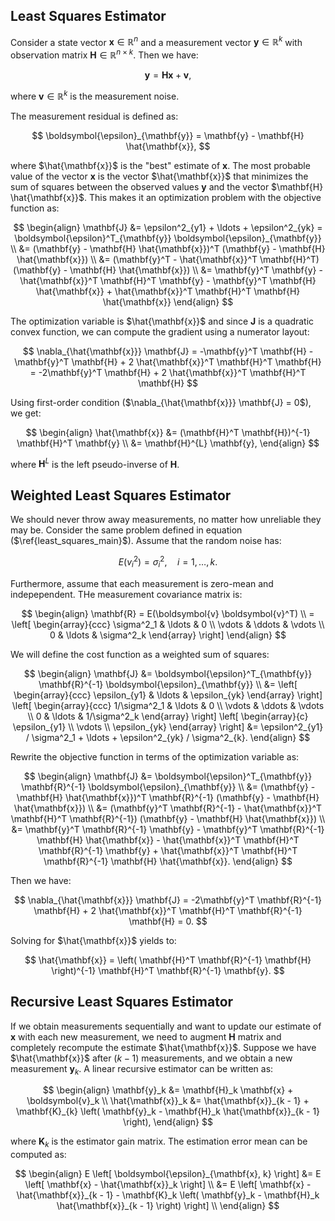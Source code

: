 ## Least Squares Estimator

Consider a state vector $\mathbf{x} \in \mathbb{R}^n$ and a measurement vector $\mathbf{y} \in \mathbb{R}^k$ with observation matrix $\mathbf{H} \in \mathbb{R}^{n \times k}$. Then we have:

$$
\mathbf{y} = \mathbf{H} \mathbf{x} + \boldsymbol{v}, \label{least_squares_main}
$$

where $\boldsymbol{v} \in \mathbb{R}^k$ is the measurement noise.

The measurement residual is defined as:

$$
\boldsymbol{\epsilon}_{\mathbf{y}} = \mathbf{y} - \mathbf{H} \hat{\mathbf{x}},
$$

where $\hat{\mathbf{x}}$ is the "best" estimate of $\mathbf{x}$. The most probable value of the vector $\mathbf{x}$ is the vector $\hat{\mathbf{x}}$ that minimizes the sum of squares
between the observed values $\mathbf{y}$ and the vector $\mathbf{H} \hat{\mathbf{x}}$. This makes it an optimization problem with the objective function as:

$$
\begin{align}
\mathbf{J} &= \epsilon^2_{y1} + \ldots + \epsilon^2_{yk} = \boldsymbol{\epsilon}^T_{\mathbf{y}} \boldsymbol{\epsilon}_{\mathbf{y}} \\
&= (\mathbf{y} - \mathbf{H} \hat{\mathbf{x}})^T (\mathbf{y} - \mathbf{H} \hat{\mathbf{x}}) \\
&= (\mathbf{y}^T - \hat{\mathbf{x}}^T \mathbf{H}^T) (\mathbf{y} - \mathbf{H} \hat{\mathbf{x}}) \\ 
&= \mathbf{y}^T \mathbf{y} - \hat{\mathbf{x}}^T \mathbf{H}^T \mathbf{y} - \mathbf{y}^T \mathbf{H} \hat{\mathbf{x}} + \hat{\mathbf{x}}^T \mathbf{H}^T \mathbf{H} \hat{\mathbf{x}}
\end{align}
$$

The optimization variable is $\hat{\mathbf{x}}$ and since $\mathbf{J}$ is a quadratic convex function, we can compute the gradient using a numerator layout:

$$
\nabla_{\hat{\mathbf{x}}} \mathbf{J} = -\mathbf{y}^T \mathbf{H} - \mathbf{y}^T \mathbf{H} + 2 \hat{\mathbf{x}}^T \mathbf{H}^T \mathbf{H} = -2\mathbf{y}^T \mathbf{H} + 2 \hat{\mathbf{x}}^T \mathbf{H}^T \mathbf{H}
$$

Using first-order condition ($\nabla_{\hat{\mathbf{x}}} \mathbf{J} = 0$), we get:

$$
\begin{align}
\hat{\mathbf{x}} &= (\mathbf{H}^T \mathbf{H})^{-1} \mathbf{H}^T \mathbf{y} \\
&= \mathbf{H}^{L} \mathbf{y},
\end{align}
$$

where $\mathbf{H}^L$ is the left pseudo-inverse of $\mathbf{H}$. 

## Weighted Least Squares Estimator

We should never throw away measurements, no matter how unreliable they may be. Consider the same problem defined in equation ($\ref{least_squares_main}$). Assume that the random noise has:

$$
E(v^2_i) = \sigma^2_i, \quad i = 1, \ldots, k.
$$

Furthermore, assume that each measurement is zero-mean and indepependent. THe measurement covariance matrix is:

$$
\begin{align}
\mathbf{R} = E(\boldsymbol{v} \boldsymbol{v}^T) \\
= \left[
\begin{array}{ccc}
\sigma^2_1 & \ldots & 0 \\
\vdots & \ddots & \vdots \\
0 & \ldots & \sigma^2_k
\end{array}
\right]
\end{align}
$$

We will define the cost function as a weighted sum of squares:

$$
\begin{align}
\mathbf{J} &= \boldsymbol{\epsilon}^T_{\mathbf{y}} \mathbf{R}^{-1} \boldsymbol{\epsilon}_{\mathbf{y}} \\
&=
\left[
\begin{array}{ccc}
\epsilon_{y1} & \ldots & \epsilon_{yk}
\end{array}
\right]
\left[
\begin{array}{ccc}
1/\sigma^2_1 & \ldots & 0 \\
\vdots & \ddots & \vdots \\
0 & \ldots & 1/\sigma^2_k
\end{array}
\right]
\left[
\begin{array}{c}
\epsilon_{y1} \\ \vdots \\ \epsilon_{yk}
\end{array}
\right]
&= \epsilon^2_{y1} / \sigma^2_1 + \ldots + \epsilon^2_{yk} / \sigma^2_{k}.
\end{align}
$$

Rewrite the objective function in terms of the optimization variable as:

$$
\begin{align}
\mathbf{J} &= \boldsymbol{\epsilon}^T_{\mathbf{y}} \mathbf{R}^{-1} \boldsymbol{\epsilon}_{\mathbf{y}} \\
&= (\mathbf{y} - \mathbf{H} \hat{\mathbf{x}})^T \mathbf{R}^{-1} (\mathbf{y} - \mathbf{H} \hat{\mathbf{x}}) \\
&= (\mathbf{y}^T \mathbf{R}^{-1} - \hat{\mathbf{x}}^T \mathbf{H}^T \mathbf{R}^{-1}) (\mathbf{y} - \mathbf{H} \hat{\mathbf{x}}) \\
&= \mathbf{y}^T \mathbf{R}^{-1} \mathbf{y} - \mathbf{y}^T \mathbf{R}^{-1} \mathbf{H} \hat{\mathbf{x}} - \hat{\mathbf{x}}^T \mathbf{H}^T \mathbf{R}^{-1} \mathbf{y} + 
\hat{\mathbf{x}}^T \mathbf{H}^T \mathbf{R}^{-1} \mathbf{H} \hat{\mathbf{x}}.
\end{align}
$$

Then we have:

$$
\nabla_{\hat{\mathbf{x}}} \mathbf{J} = -2\mathbf{y}^T \mathbf{R}^{-1} \mathbf{H} + 2 \hat{\mathbf{x}}^T \mathbf{H}^T \mathbf{R}^{-1} \mathbf{H} = 0.
$$

Solving for $\hat{\mathbf{x}}$ yields to:

$$
\hat{\mathbf{x}} = \left( \mathbf{H}^T \mathbf{R}^{-1} \mathbf{H} \right)^{-1} \mathbf{H}^T \mathbf{R}^{-1} \mathbf{y}.
$$

## Recursive Least Squares Estimator

If we obtain measurements sequentially and want to update our estimate of $\mathbf{x}$ with each new measurement, we need to augment $\mathbf{H}$ matrix and completely recompute 
the estimate $\hat{\mathbf{x}}$. Suppose we have $\hat{\mathbf{x}}$ after $(k - 1)$ measurements, and we obtain a new measurement $\mathbf{y}_k$. A linear recursive estimator can be written as:

$$
\begin{align}
\mathbf{y}_k &= \mathbf{H}_k \mathbf{x} + \boldsymbol{v}_k \\
\hat{\mathbf{x}}_k &= \hat{\mathbf{x}}_{k - 1} + \mathbf{K}_{k} \left( \mathbf{y}_k - \mathbf{H}_k \hat{\mathbf{x}}_{k - 1} \right),
\end{align}
$$

where $\mathbf{K}_k$ is the estimator gain matrix. The estimation error mean can be computed as:

$$
\begin{align}
E \left[
\boldsymbol{\epsilon}_{\mathbf{x}, k} \right] &= E \left[ \mathbf{x} - \hat{\mathbf{x}}_k \right] \\
&= E \left[ \mathbf{x} - \hat{\mathbf{x}}_{k - 1} - \mathbf{K}_k \left( \mathbf{y}_k - \mathbf{H}_k \hat{\mathbf{x}}_{k - 1} \right) \right] \\ 
\end{align}
$$